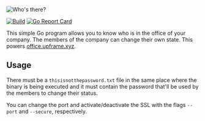 ![Who's there?](https://cloud.githubusercontent.com/assets/5447088/22626990/14522f80-ebb1-11e6-9b40-9a027ed3478d.gif)

[![Build](https://img.shields.io/travis/upframe/whosthere.svg?style=flat-square)](https://travis-ci.org/upframe/whosthere)
[![Go Report Card](https://goreportcard.com/badge/github.com/upframe/whosthere?style=flat-square)](https://goreportcard.com/report/upframe/whosthere)

This simple Go program allows you to know who is in the office of your company. The members of the company can change their own state. This powers [office.upframe.xyz](https://office.upframe.xyz/).

## Usage

There must be a ```thisisnotthepassword.txt``` file in the same place where the binary is being executed and it must contain the password that'll be used by the members to change their status.

You can change the port and activate/deactivate the SSL with the flags ```--port``` and ```--secure```, respectively.
